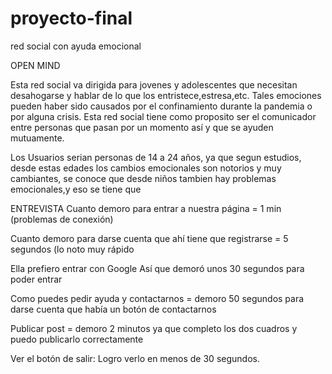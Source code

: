 # proyecto-final
red social con ayuda emocional

OPEN MIND

Esta red social va dirigida para jovenes y adolescentes que necesitan desahogarse y hablar de lo que los entristece,estresa,etc. Tales emociones pueden haber sido causados por el confinamiento durante la pandemia o por alguna crisis.
Esta red social tiene como proposito ser el comunicador entre personas que pasan por un momento así y que se ayuden mutuamente.

Los Usuarios serian personas de 14 a 24 años, ya que segun estudios, desde estas edades los cambios emocionales son notorios y muy cambiantes, se conoce que desde niños tambien hay problemas emocionales,y eso se tiene que



ENTREVISTA
Cuanto demoro para entrar a nuestra página = 1 min (problemas de conexión)

Cuanto demoro para darse cuenta que ahí tiene que registrarse =  5 segundos (lo noto muy rápido 

Ella prefiero entrar con Google
Así que demoró unos 30 segundos para poder entrar

Como puedes pedir ayuda y contactarnos = demoro 50 segundos para darse cuenta que había un botón de contactarnos

Publicar post = demoro 2 minutos ya que completo los dos cuadros y puedo publicarlo correctamente

Ver el botón de salir: 
Logro verlo en menos de 30 segundos.